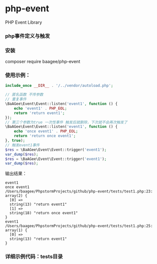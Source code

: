 # php-event
PHP Event Library

### php事件定义与触发

### 安装
composer require baagee/php-event

### 使用示例：
```php 
include_once __DIR__ . '/../vendor/autoload.php';

// 匿名函数 不传参数
// 重复事件
\BaAGee\Event\Event::listen('event1', function () {
    echo 'event1' . PHP_EOL;
    return 'return event1';
});
// 第三个参数为true 一次性事件 触发后就删除，下次就不会再次触发了 
\BaAGee\Event\Event::listen('event1', function () {
    echo 'once event1' . PHP_EOL;
    return 'return once event1';
}, true);
// 触发event1事件
$res = \BaAGee\Event\Event::trigger('event1');
var_dump($res);
$res = \BaAGee\Event\Event::trigger('event1');
var_dump($res);
```
输出结果：
```
event1
once event1
/Users/baagee/PhpstormProjects/github/php-event/tests/test1.php:23:
array(2) {
  [0] =>
  string(13) "return event1"
  [1] =>
  string(18) "return once event1"
}
event1
/Users/baagee/PhpstormProjects/github/php-event/tests/test1.php:25:
array(1) {
  [0] =>
  string(13) "return event1"
}
```

### 详细示例代码：tests目录